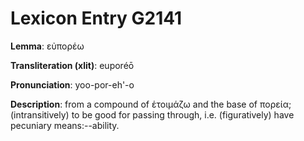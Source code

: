 # Lexicon Entry G2141

**Lemma**: εὐπορέω

**Transliteration (xlit)**: euporéō

**Pronunciation**: yoo-por-eh'-o

**Description**:
from a compound of ἑτοιμάζω and the base of πορεία; (intransitively) to be good for passing through, i.e. (figuratively) have pecuniary means:--ability.
